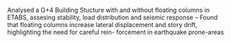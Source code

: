Analysed a G+4 Building Stucture with and without floating columns in ETABS, assesing stability, load distribution
and seismic response
– Found that floating columns increase lateral displacement and story drift, highlighting the need for careful rein-
forcement in earthquake prone-areas
